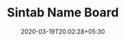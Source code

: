---
title: "Sintab Name Board"
image: /images/graphic-designs/Name_board_Sintab.jpg
description: "https://drive.google.com/open?id=1ImFof4ZogmDJi0_NFwHZswicoDwGdZqR"
tags: ["graphics"]
date: 2020-03-19T20:02:28+05:30
draft: false
---